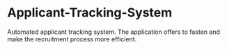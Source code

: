 # Applicant-Tracking-System
Automated applicant tracking system. The application offers to fasten and make the  recruitment process more efficient.
